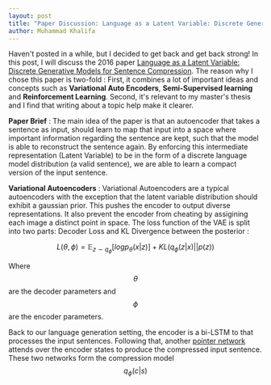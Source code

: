 ```yaml
---
layout: post
title: "Paper Discussion: Language as a Latent Variable: Discrete Generative Models for Sentence Compression"
author: Muhammad Khalifa
---
```


Haven't posted in a while, but I decided to get back and get back strong! In this post, I will discuss the 2016 paper [Language as a Latent Variable: Discrete Generative Models for Sentence Compression](https://arxiv.org/abs/1609.07317). The reason why I chose this paper is two-fold : First, it combines a lot of important ideas and concepts such as **Variational Auto Encoders**, **Semi-Supervised learning** and **Reinforcement Learning**. Second, it's relevant to my master's thesis and I find that writing about a topic help make it clearer.


**Paper Brief** : The main idea of the paper is that an autoencoder that takes a sentence as input, should learn to map that input into a space where important information regarding the sentence are kept, such that the model is able to reconstruct the sentence again. By enforcing this intermediate representation (Latent Variable) to be in the form of a discrete language model distribution (a valid sentence), we are able to learn a compact version of the input sentence.


**Variational Autoencoders** : Variational Autoencoders are a typical autoencoders with the exception that the latent variable distribution should exhibit a gaussian prior. This pushes the encoder to output diverse representations. It also prevent the encoder from cheating by assigining each image a distinct point in space. The loss function of the VAE is split into two parts: Decoder Loss and KL Divergence between the posterior :



$$
\begin{equation}
    L(\theta, \phi) = \mathbb{E}_{z \sim q_{\phi}}[log p_{\theta}(x|z)] + KL (q_{\phi}(z|x) || p(z))
\end{equation}
$$

Where $$\theta$$ are the decoder parameters and $$\phi$$ are the encoder parameters.

Back to our language generation setting, the encoder is a bi-LSTM to that processes the input sentences. Following that, another [pointer network](https://arxiv.org/abs/1506.03134) attends over the encoder states to produce the compressed input sentence. These two networks form the compression model $$q_{\phi}(c|s)$$
